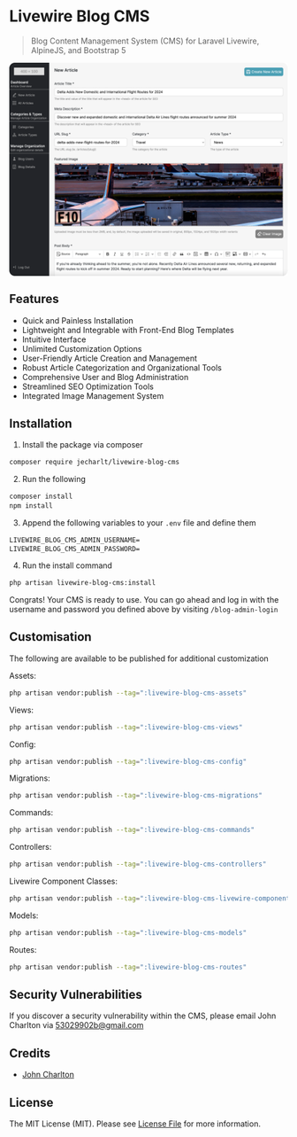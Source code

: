 # Livewire Blog CMS

> Blog Content Management System (CMS) for Laravel Livewire, AlpineJS, and Bootstrap 5

<img src="screenshot.png" align="center">

## Features
- Quick and Painless Installation
- Lightweight and Integrable with Front-End Blog Templates
- Intuitive Interface
- Unlimited Customization Options
- User-Friendly Article Creation and Management
- Robust Article Categorization and Organizational Tools
- Comprehensive User and Blog Administration
- Streamlined SEO Optimization Tools
- Integrated Image Management System

## Installation
1. Install the package via composer
```bash
composer require jecharlt/livewire-blog-cms
```

2. Run the following
```bash
composer install
npm install
```

3. Append the following variables to your `.env` file and define them
```dotenv
LIVEWIRE_BLOG_CMS_ADMIN_USERNAME=
LIVEWIRE_BLOG_CMS_ADMIN_PASSWORD=
```

4. Run the install command
```bash
php artisan livewire-blog-cms:install
```

Congrats! Your CMS is ready to use. You can go ahead and log in with the username and password you defined above by 
visiting `/blog-admin-login`

## Customisation

The following are available to be published for additional customization

Assets:
```bash
php artisan vendor:publish --tag=":livewire-blog-cms-assets"
```

Views:
```bash
php artisan vendor:publish --tag=":livewire-blog-cms-views"
```

Config:
```bash
php artisan vendor:publish --tag=":livewire-blog-cms-config"
```

Migrations: 
```bash
php artisan vendor:publish --tag=":livewire-blog-cms-migrations"
```

Commands:
```bash
php artisan vendor:publish --tag=":livewire-blog-cms-commands"
```

Controllers:
```bash
php artisan vendor:publish --tag=":livewire-blog-cms-controllers"
```

Livewire Component Classes: 
```bash
php artisan vendor:publish --tag=":livewire-blog-cms-livewire-component-classes"
```

Models:
```bash
php artisan vendor:publish --tag=":livewire-blog-cms-models"
```

Routes:
```bash
php artisan vendor:publish --tag=":livewire-blog-cms-routes"
```

## Security Vulnerabilities
If you discover a security vulnerability within the CMS, please email John Charlton via [53029902b@gmail.com](mailto:53029902b@gmail.com)

## Credits
- [John Charlton](https://github.com/jecharlt)

## License
The MIT License (MIT). Please see [License File](LICENSE.md) for more information. 






